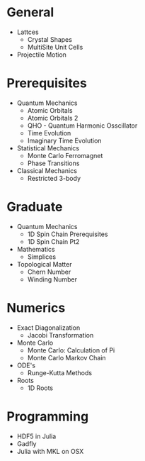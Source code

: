 # General
* Lattces
    * Crystal Shapes
    * MultiSite Unit Cells
* Projectile Motion

# Prerequisites
* Quantum Mechanics
    * Atomic Orbitals
    * Atomic Orbitals 2
    * QHO - Quantum Harmonic Osscillator
    * Time Evolution
    * Imaginary Time Evolution
* Statistical Mechanics
    * Monte Carlo Ferromagnet
    * Phase Transitions
* Classical Mechanics
    * Restricted 3-body

# Graduate
* Quantum Mechanics
    * 1D Spin Chain Prerequisites
    * 1D Spin Chain Pt2
* Mathematics
    * Simplices 
* Topological Matter
    * Chern Number
    * Winding Number

# Numerics
* Exact Diagonalization
    * Jacobi Transformation
* Monte Carlo
    * Monte Carlo: Calculation of Pi
    * Monte Carlo Markov Chain
* ODE's
    * Runge-Kutta Methods
* Roots
    * 1D Roots

# Programming
* HDF5 in Julia
* Gadfly
* Julia with MKL on OSX
